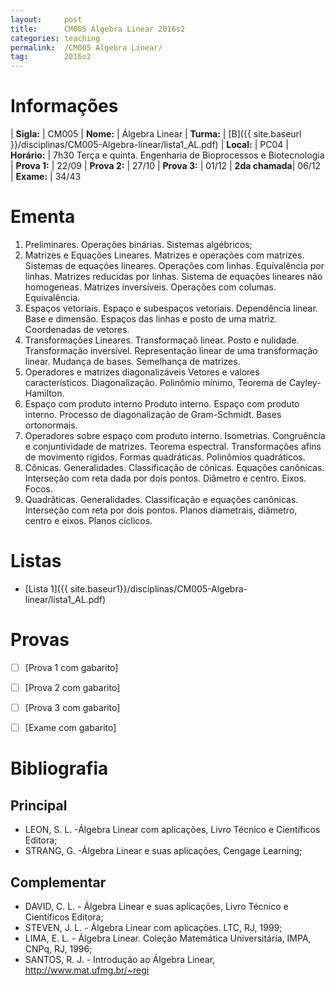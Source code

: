 ```yaml
---
layout:     post
title:      CM005 Álgebra Linear 2016s2
categories: teaching
permalink:  /CM005 Algebra Linear/
tag:        2016s2
---
```


# Informações

  | **Sigla:**   | CM005
  | **Nome:**    | Álgebra Linear 
  | **Turma:**   | [B]({{ site.baseurl }}/disciplinas/CM005-Algebra-linear/lista1_AL.pdf)
  | **Local:**   | PC04
  | **Horário:** | 7h30 Terça e quinta. Engenharia de Bioprocessos e Biotecnologia
  | **Prova 1:** | 22/09
  | **Prova 2:** | 27/10
  | **Prova 3:** | 01/12
  | **2da chamada**| 06/12
  | **Exame:**   | 34/43

# Ementa
 
 1. Preliminares. Operações binárias. Sistemas algébricos;
 2. Matrizes e Equações Lineares. Matrizes e operações com matrizes. 
    Sistemas de equações lineares. Operações com linhas. Equivalência por linhas. Matrizes reducidas por
    linhas. Sistema de equações lineares não homogeneas. Matrizes inversíveis. Operações
    com columas. Equivalência.
 3. Espaços vetoriais. Espaço e subespaços vetoriais. Dependência linear. Base e dimensão.
   Espaços das linhas e posto de uma matriz. Coordenadas de vetores.
 4. Transformações Lineares. Transformaçaõ linear. Posto e nulidade. Transformação
   inversível. Representação linear de uma transformação linear. Mudança de bases. Semelhança de matrizes.
 5. Operadores e matrizes diagonalizáveis Vetores e valores característicos. 
   Diagonalização. Polinômio mínimo, Teorema de Cayley-Hamilton.
 6. Espaço com produto interno Produto interno. Espaço com produto interno. Processo
   de diagonalização de Gram-Schmidt. Bases ortonormais.
 7. Operadores sobre espaço com produto interno. Isometrias. 
   Congruência e conjuntividade de matrizes. Teorema espectral. Transformações afins de movimento rígidos.
   Formas quadráticas. Polinômios quadráticos.
 8. Cônicas. Generalidades. Classificação de cônicas. Equações canônicas. 
   Interseção com reta dada por dois pontos. Diâmetro e centro. Eixos. Focos.
 9. Quadrâticas. Generalidades. Classificação e equações canônicas. Interseção com reta
   por dois pontos. Planos diametrais, diâmetro, centro e eixos. Planos cíclicos.

# Listas

  - [Lista 1]({{ site.baseur1}}/disciplinas/CM005-Algebra-linear/lista1_AL.pdf)

# Provas

  - [ ] [Prova 1 com gabarito]
  - [ ] [Prova 2 com gabarito]
  - [ ] [Prova 3 com gabarito]
  - [ ] [Exame com gabarito]
 

# Bibliografia
 
 ## Principal
 
- LEON, S. L. -Álgebra Linear com aplicações, Livro Técnico e Científicos Editora;
- STRANG, G. -Álgebra Linear e suas aplicações, Cengage Learning;

## Complementar

- DAVID, C. L. - Álgebra Linear e suas aplicações, Livro Técnico e Científicos Editora;
- STEVEN, J. L. - Álgebra Linear com aplicações. LTC, RJ, 1999;
- LIMA, E. L. - Álgebra Linear. Coleção Matemática Universitária, IMPA, CNPq, RJ, 1996;
- SANTOS, R. J. - Introdução ao Álgebra Linear, http://www.mat.ufmg.br/~regi
